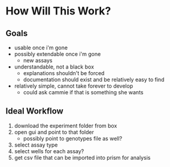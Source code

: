 # How Will This Work?

## Goals

- usable once i'm gone
- possibly extendable once i'm gone
    - new assays
- understandable, not a black box
    - explanations shouldn't be forced
    - documentation should exist and be relatively easy to find
- relatively simple, cannot take forever to develop
    - could ask cammie if that is something she wants

## Ideal Workflow

1. download the experiment folder from box
2. open gui and point to that folder
    - possibly point to genotypes file as well?
3. select assay type
4. select wells for each assay?
5. get csv file that can be imported into prism for analysis
